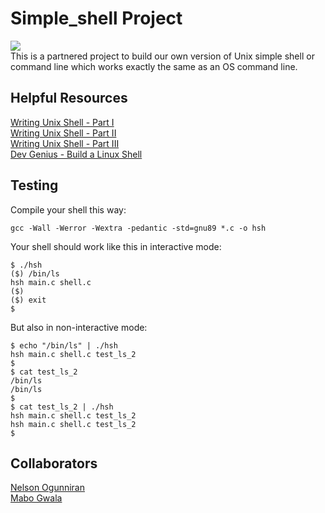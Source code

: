 # Simple_shell Project
<img src="https://www.tecmint.com/wp-content/uploads/2020/11/if-else-statement.png"></img><br>
This is a partnered project to build our own version of Unix simple shell or command line which works exactly the same as an OS command line.

## Helpful Resources
[Writing Unix Shell - Part I](https://indradhanush.github.io/blog/writing-a-unix-shell-part-1/)<br>
[Writing Unix Shell - Part II](https://indradhanush.github.io/blog/writing-a-unix-shell-part-2/)<br>
[Writing Unix Shell - Part III](https://indradhanush.github.io/blog/writing-a-unix-shell-part-3/)<br>
[Dev Genius - Build a Linux Shell](https://blog.devgenius.io/lets-build-a-linux-shell-part-i-954c95911501)

## Testing
Compile your shell this way:
```
gcc -Wall -Werror -Wextra -pedantic -std=gnu89 *.c -o hsh
````
Your shell should work like this in interactive mode:
```
$ ./hsh
($) /bin/ls
hsh main.c shell.c
($)
($) exit
$
```
But also in non-interactive mode:
```
$ echo "/bin/ls" | ./hsh
hsh main.c shell.c test_ls_2
$
$ cat test_ls_2
/bin/ls
/bin/ls
$
$ cat test_ls_2 | ./hsh
hsh main.c shell.c test_ls_2
hsh main.c shell.c test_ls_2
$
```

## Collaborators
[Nelson Ogunniran](https://github.com/fargodev) <br>
[Mabo Gwala](https://github.com/Pontsho04)
